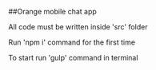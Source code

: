 ##Orange mobile chat app

All code must be written inside 'src' folder

Run 'npm i' command for the first time

To start run 'gulp' command in terminal